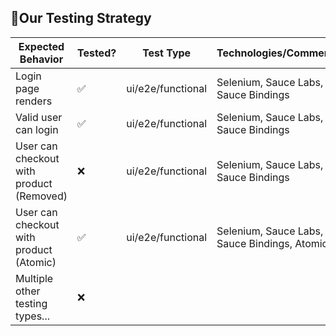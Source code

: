 ## 🧪Our Testing Strategy

| Expected Behavior                     | Tested? | Test Type         | Technologies/Comments |
|---------------------------------------| -- | ----------------- | ---------------- |
| Login page renders                    | ✅  | ui/e2e/functional | Selenium, Sauce Labs, Sauce Bindings |
| Valid user can login                  | ✅  | ui/e2e/functional | Selenium, Sauce Labs, Sauce Bindings |
| User can checkout with product (Removed)       | ❌  | ui/e2e/functional | Selenium, Sauce Labs, Sauce Bindings |
| User can checkout with product (Atomic)       | ✅  | ui/e2e/functional | Selenium, Sauce Labs, Sauce Bindings, Atomic |
| Multiple other testing types...       | ❌  |  | |

